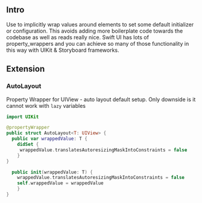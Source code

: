 

## Intro

Use to implicitly wrap values around elements to set some default initializer or configuration. This avoids adding more boilerplate code towards the codebase as well as reads really nice.
Swift UI has lots of property_wrappers and you can achieve so many of those functionality in this way with UIKit & Storyboard frameworks.

## Extension

### AutoLayout 
Property Wrapper for UIView - auto layout default setup.
Only downside is it cannot work with `lazy` variables
```swift
import UIKit

@propertyWrapper
public struct AutoLayout<T: UIView> {
  public var wrappedValue: T {
	didSet {
	 wrappedValue.translatesAutoresizingMaskIntoConstraints = false
	}
}

  public init(wrappedValue: T) {
	wrappedValue.translatesAutoresizingMaskIntoConstraints = false
	self.wrappedValue = wrappedValue
	}
}
```